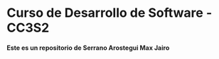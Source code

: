 # Curso de Desarrollo de Software - CC3S2
#### Este es un repositorio de **Serrano Arostegui Max Jairo**
